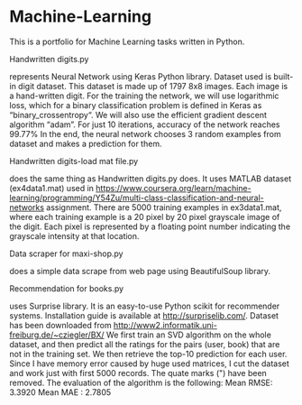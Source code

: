 # Machine-Learning
This is a portfolio for Machine Learning tasks written in Python.

Handwritten digits.py

represents Neural Network using Keras Python library.
Dataset used is built-in digit dataset. This dataset is made up of 1797 8x8 images. Each image is a hand-written digit.
For the training the network, we will use logarithmic loss, which for a binary classification problem is defined in Keras as “binary_crossentropy“. We will also use the efficient gradient descent algorithm “adam”. 
For just 10 iterations, accuracy of the network reaches 99.77%
In the end, the neural network chooses 3 random examples from dataset and makes a prediction for them.

Handwritten digits-load mat file.py

does the same thing as Handwritten digits.py does. It uses MATLAB dataset (ex4data1.mat) used in https://www.coursera.org/learn/machine-learning/programming/Y54Zu/multi-class-classification-and-neural-networks assignment. 
There are 5000 training examples in ex3data1.mat, where each training example is a 20 pixel by 20 pixel grayscale image of the digit. Each pixel is represented by a floating point number indicating the grayscale intensity at that location.

Data scraper for maxi-shop.py

does a simple data scrape from web page using BeautifulSoup library.

Recommendation for books.py

uses Surprise library. It is an easy-to-use Python scikit for recommender systems.
Installation guide is available at http://surpriselib.com/.
Dataset has been downloaded from http://www2.informatik.uni-freiburg.de/~cziegler/BX/
We first train an SVD algorithm on the whole dataset, and then predict all the ratings for the pairs (user, book) that are not in the training set. We then retrieve the top-10 prediction for each user.
Since I have memory error caused by huge used matrices, I cut the dataset and work just with first 5000 records.
The quate marks (") have been removed.
The evaluation of the algorithm is the following:
Mean RMSE: 3.3920
Mean MAE : 2.7805


